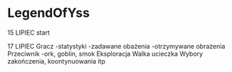 ﻿# LegendOfYss

15 LIPIEC 
start

17 LIPIEC
Gracz
-statystyki
-zadawane obażenia
-otrzymywane obrażenia
Przeciwnik
-ork, goblin, smok
Eksploracja
Walka
ucieczka
Wybory zakończenia, koontynuowania itp
